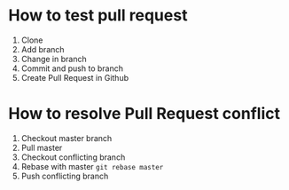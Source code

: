 # How to test pull request

1. Clone 
2. Add branch 
3. Change in branch
4. Commit and push to branch
5. Create Pull Request in Github 

# How to resolve Pull Request conflict

1. Checkout master branch
2. Pull master
3. Checkout conflicting branch
4. Rebase with master `git rebase master`
5. Push conflicting branch
